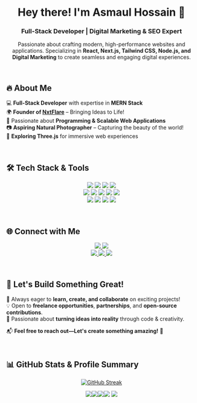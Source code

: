 <h1 align="center">Hey there! I'm Asmaul Hossain 🚀</h1>
<h3 align="center">Full-Stack Developer | Digital Marketing & SEO Expert</h3>

<p align="center">
  Passionate about crafting modern, high-performance websites and applications. 
  Specializing in <strong>React, Next.js, Tailwind CSS, Node.js, and Digital Marketing</strong> 
  to create seamless and engaging digital experiences.
</p>

<br/>

## 🔥 About Me  

💻 **Full-Stack Developer** with expertise in **MERN Stack** <br/>
🌍 **Founder of [NxtFlare](https://nxtflare.com/)** – Bringing Ideas to Life!  <br/>
🚀 Passionate about **Programming & Scalable Web Applications**  <br/>
📷 **Aspiring Natural Photographer** – Capturing the beauty of the world!  <br/>
🎨 **Exploring Three.js** for immersive web experiences  

<br/>

## 🛠️ Tech Stack & Tools  

<p align="center">
  <img src="https://img.shields.io/badge/React-%2361DAFB.svg?style=for-the-badge&logo=react&logoColor=black" />
  <img src="https://img.shields.io/badge/Next.js-%23000000.svg?style=for-the-badge&logo=nextdotjs&logoColor=white" />
  <img src="https://img.shields.io/badge/TailwindCSS-%2306B6D4.svg?style=for-the-badge&logo=tailwindcss&logoColor=white" />
  <img src="https://img.shields.io/badge/Framer%20Motion-%23000000.svg?style=for-the-badge&logo=framer&logoColor=white" />
  <br/>
  <img src="https://img.shields.io/badge/Node.js-%23339933.svg?style=for-the-badge&logo=nodedotjs&logoColor=white" />
  <img src="https://img.shields.io/badge/Express.js-%23000000.svg?style=for-the-badge&logo=express&logoColor=white" />
  <img src="https://img.shields.io/badge/MongoDB-%2347A248.svg?style=for-the-badge&logo=mongodb&logoColor=white" />
  <img src="https://img.shields.io/badge/PostgreSQL-%23336791.svg?style=for-the-badge&logo=postgresql&logoColor=white" />
  <img src="https://img.shields.io/badge/Prisma-%23000000.svg?style=for-the-badge&logo=prisma&logoColor=white" />
  <br/>
  <img src="https://img.shields.io/badge/Redux%20Toolkit-%23764ABC.svg?style=for-the-badge&logo=redux&logoColor=white" />
  <img src="https://img.shields.io/badge/Firebase-%23FFCA28.svg?style=for-the-badge&logo=firebase&logoColor=black" />
  <img src="https://img.shields.io/badge/SEO-%2300C853.svg?style=for-the-badge&logo=google&logoColor=white" />
  <img src="https://img.shields.io/badge/Digital%20Marketing-%23E4405F.svg?style=for-the-badge&logo=googleads&logoColor=white" />
</p>

<br/>

## 🌐 Connect with Me  

<p align="center">
  <a href="mailto:asmaul.hossain1128@gmail.com">
    <img src="https://img.shields.io/badge/Email-D14836?style=for-the-badge&logo=gmail&logoColor=white" />
  </a>
  <a href="https://facebook.com/asmaulhossain1128" target="_blank">
    <img src="https://img.shields.io/badge/Facebook-1877F2?style=for-the-badge&logo=facebook&logoColor=white" />
  </a>
  <br/>
  <a href="https://linkedin.com/in/asmaulhossain1128">
    <img src="https://img.shields.io/badge/LinkedIn-%230077B5.svg?style=for-the-badge&logo=linkedin&logoColor=white" />
  </a>
  <a href="https://twitter.com/asmaulhossain1128">
    <img src="https://img.shields.io/badge/Twitter-%231DA1F2.svg?style=for-the-badge&logo=twitter&logoColor=white" />
  </a>
  <a href="https://instagram.com/asmaulhossain1128">
    <img src="https://img.shields.io/badge/Instagram-%23E4405F.svg?style=for-the-badge&logo=instagram&logoColor=white" />
  </a>
</p>

<br/>

## 🚀 Let's Build Something Great!  

🔹 Always eager to **learn, create, and collaborate** on exciting projects!  
💡 Open to **freelance opportunities**, **partnerships**, and **open-source contributions**.  
🎯 Passionate about **turning ideas into reality** through code & creativity.  

📬 **Feel free to reach out—Let's create something amazing!** 🚀  

<br/>

## 📊 GitHub Stats & Profile Summary  

<div align="center">
  
[![GitHub Streak](https://github-readme-streak-stats.herokuapp.com?user=asmaulhossain1128&theme=blueberry&hide_border=true)](https://git.io/streak-stats)

</div>
<div align="center">
  
![](http://github-profile-summary-cards.vercel.app/api/cards/repos-per-language?username=asmaulhossain1128&theme=blueberry)![](http://github-profile-summary-cards.vercel.app/api/cards/most-commit-language?username=asmaulhossain1128&theme=blueberry)![](http://github-profile-summary-cards.vercel.app/api/cards/stats?username=asmaulhossain1128&theme=blueberry)![](http://github-profile-summary-cards.vercel.app/api/cards/productive-time?username=asmaulhossain1128&theme=blueberry&utcOffset=8)
![](http://github-profile-summary-cards.vercel.app/api/cards/profile-details?username=asmaulhossain1128&theme=blueberry)

</div>
